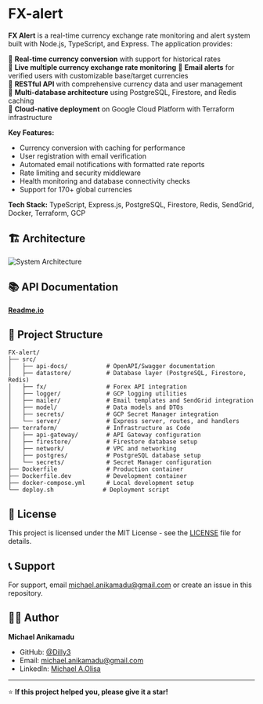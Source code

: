# FX-alert

**FX Alert** is a real-time currency exchange rate monitoring and alert system built with Node.js, TypeScript, and Express. The application provides:

🔸 **Real-time currency conversion** with support for historical rates  
🔸 **Live multiple currency exchange rate monitoring**
🔸 **Email alerts** for verified users with customizable base/target currencies  
🔸 **RESTful API** with comprehensive currency data and user management  
🔸 **Multi-database architecture** using PostgreSQL, Firestore, and Redis caching  
🔸 **Cloud-native deployment** on Google Cloud Platform with Terraform infrastructure

**Key Features:**

- Currency conversion with caching for performance
- User registration with email verification
- Automated email notifications with formatted rate reports
- Rate limiting and security middleware
- Health monitoring and database connectivity checks
- Support for 170+ global currencies

**Tech Stack:** TypeScript, Express.js, PostgreSQL, Firestore, Redis, SendGrid, Docker, Terraform, GCP

## 🏗️ Architecture

![System Architecture](https://storage.googleapis.com/fx-alert-image/Screenshot%202025-08-11%20at%202.48.34%E2%80%AFPM.png)

## 📚 API Documentation

<a href="https://fx-alert.readme.io/docs/getting-started#/" target="_blank">**Readme.io**</a>

## 📁 Project Structure

```
FX-alert/
├── src/
│   ├── api-docs/           # OpenAPI/Swagger documentation
│   ├── datastore/          # Database layer (PostgreSQL, Firestore, Redis)
│   ├── fx/                 # Forex API integration
│   ├── logger/             # GCP logging utilities
│   ├── mailer/             # Email templates and SendGrid integration
│   ├── model/              # Data models and DTOs
│   ├── secrets/            # GCP Secret Manager integration
│   └── server/             # Express server, routes, and handlers
├── terraform/              # Infrastructure as Code
│   ├── api-gateway/        # API Gateway configuration
│   ├── firestore/          # Firestore database setup
│   ├── network/            # VPC and networking
│   ├── postgres/           # PostgreSQL database setup
│   └── secrets/            # Secret Manager configuration
├── Dockerfile              # Production container
├── Dockerfile.dev          # Development container
├── docker-compose.yml      # Local development setup
└── deploy.sh              # Deployment script
```

## 📄 License

This project is licensed under the MIT License - see the [LICENSE](LICENSE) file for details.

## 📞 Support

For support,
email michael.anikamadu@gmail.com or create an issue in this repository.

## 👨‍💻 Author

**Michael Anikamadu**

- GitHub: [@Dilly3](https://github.com/Dilly3)
- Email: michael.anikamadu@gmail.com
- LinkedIn: [Michael A.Olisa](https://www.linkedin.com/in/michael-olisa/)

---

⭐ **If this project helped you, please give it a star!**

